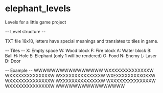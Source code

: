 # elephant_levels
Levels for a little game project

-- Level structure --

TXT file 16x10, letters have special meanings and translates to tiles in game.

-- Tiles --
X: Empty space
W: Wood block
F: Fire block
A: Water block
B: Ball
H: Hole
E: Elephant (only 1 will be rendered)
O: Food
N: Enemy
L: Laser
D: Door

-- Example --
WWWWWWWWWWWWWWWW
WXXXXXXXXXXXXXXW
WXXXXXXXXXXXXXXW
WXXXXXXXXXXXXXXW
WXEXXXXXXXXXOXXW
WXXXXXXXXXXXXXXW
WXXXXXXXXXXXXXXW
WXXXXXXXXXXXXXXW
WXXXXXXXXXXXXXXW
WWWWWWWWWWWWWWWW
